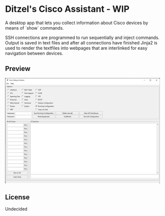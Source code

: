 # Ditzel's Cisco Assistant - WIP
A desktop app that lets you collect information about Cisco devices by means of ´show´ commands.

SSH connections are programmed to run sequentially and inject commands. Output is saved in text files and after all connections have finished Jinja2 is used to render the textfiles into webpages that are interlinked for easy navigation between devices.

## Preview
![Preview image of the program](./project_misc/preview-tkinter-gui.png) 
## License
Undecided
